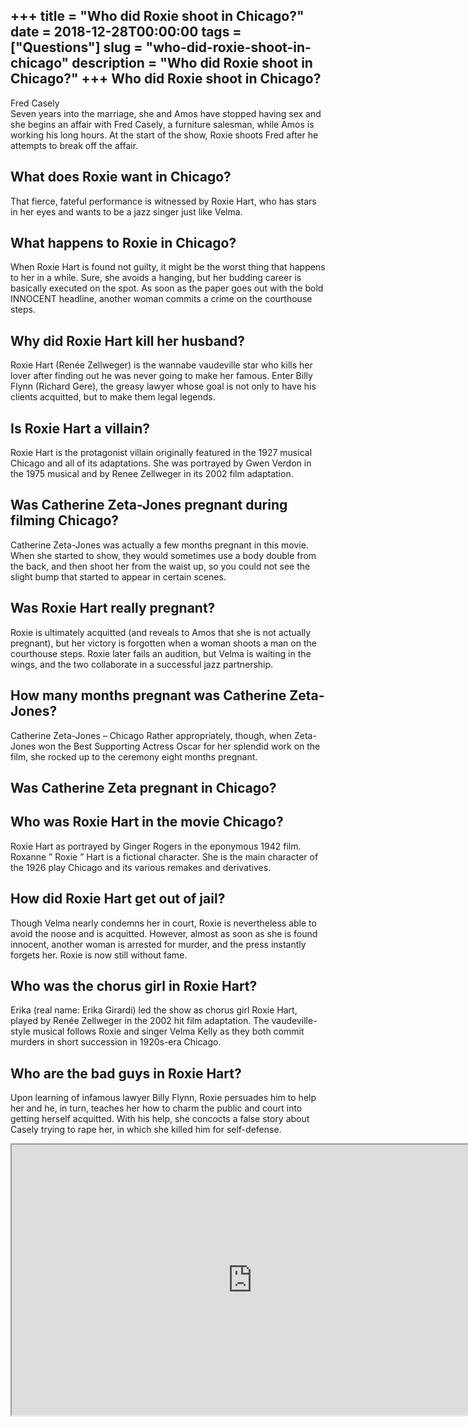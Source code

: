 +++
title = "Who did Roxie shoot in Chicago?"
date = 2018-12-28T00:00:00
tags = ["Questions"]
slug = "who-did-roxie-shoot-in-chicago"
description = "Who did Roxie shoot in Chicago?"
+++
Who did Roxie shoot in Chicago?
-------------------------------

Fred Casely  
Seven years into the marriage, she and Amos have stopped having sex and she begins an affair with Fred Casely, a furniture salesman, while Amos is working his long hours. At the start of the show, Roxie shoots Fred after he attempts to break off the affair.

What does Roxie want in Chicago?
--------------------------------

That fierce, fateful performance is witnessed by Roxie Hart, who has stars in her eyes and wants to be a jazz singer just like Velma.

What happens to Roxie in Chicago?
---------------------------------

When Roxie Hart is found not guilty, it might be the worst thing that happens to her in a while. Sure, she avoids a hanging, but her budding career is basically executed on the spot. As soon as the paper goes out with the bold INNOCENT headline, another woman commits a crime on the courthouse steps.

Why did Roxie Hart kill her husband?
------------------------------------

Roxie Hart (Renée Zellweger) is the wannabe vaudeville star who kills her lover after finding out he was never going to make her famous. Enter Billy Flynn (Richard Gere), the greasy lawyer whose goal is not only to have his clients acquitted, but to make them legal legends.

Is Roxie Hart a villain?
------------------------

Roxie Hart is the protagonist villain originally featured in the 1927 musical Chicago and all of its adaptations. She was portrayed by Gwen Verdon in the 1975 musical and by Renee Zellweger in its 2002 film adaptation.

Was Catherine Zeta-Jones pregnant during filming Chicago?
---------------------------------------------------------

Catherine Zeta-Jones was actually a few months pregnant in this movie. When she started to show, they would sometimes use a body double from the back, and then shoot her from the waist up, so you could not see the slight bump that started to appear in certain scenes.

Was Roxie Hart really pregnant?
-------------------------------

Roxie is ultimately acquitted (and reveals to Amos that she is not actually pregnant), but her victory is forgotten when a woman shoots a man on the courthouse steps. Roxie later fails an audition, but Velma is waiting in the wings, and the two collaborate in a successful jazz partnership.

How many months pregnant was Catherine Zeta-Jones?
--------------------------------------------------

Catherine Zeta-Jones – Chicago Rather appropriately, though, when Zeta-Jones won the Best Supporting Actress Oscar for her splendid work on the film, she rocked up to the ceremony eight months pregnant.

Was Catherine Zeta pregnant in Chicago?
---------------------------------------

Who was Roxie Hart in the movie Chicago?
----------------------------------------

Roxie Hart as portrayed by Ginger Rogers in the eponymous 1942 film. Roxanne ” Roxie ” Hart is a fictional character. She is the main character of the 1926 play Chicago and its various remakes and derivatives.

How did Roxie Hart get out of jail?
-----------------------------------

Though Velma nearly condemns her in court, Roxie is nevertheless able to avoid the noose and is acquitted. However, almost as soon as she is found innocent, another woman is arrested for murder, and the press instantly forgets her. Roxie is now still without fame.

Who was the chorus girl in Roxie Hart?
--------------------------------------

Erika (real name: Erika Girardi) led the show as chorus girl Roxie Hart, played by Renée Zellweger in the 2002 hit film adaptation. The vaudeville-style musical follows Roxie and singer Velma Kelly as they both commit murders in short succession in 1920s-era Chicago.

Who are the bad guys in Roxie Hart?
-----------------------------------

Upon learning of infamous lawyer Billy Flynn, Roxie persuades him to help her and he, in turn, teaches her how to charm the public and court into getting herself acquitted. With his help, she concocts a false story about Casely trying to rape her, in which she killed him for self-defense.

<iframe allow="accelerometer; autoplay; clipboard-write; encrypted-media; gyroscope; picture-in-picture" allowfullscreen="" class="__youtube_prefs__  epyt-is-override  no-lazyload" data-no-lazy="1" data-origheight="433" data-origwidth="770" data-skipgform_ajax_framebjll="" height="433" id="_ytid_54662" loading="lazy" src="https://www.youtube.com/embed/vhQ4S5ajwDQ?enablejsapi=1&autoplay=0&cc_load_policy=0&cc_lang_pref=&iv_load_policy=1&loop=0&modestbranding=0&rel=1&fs=1&playsinline=0&autohide=2&theme=dark&color=red&controls=1&" title="YouTube player" width="770"></iframe>